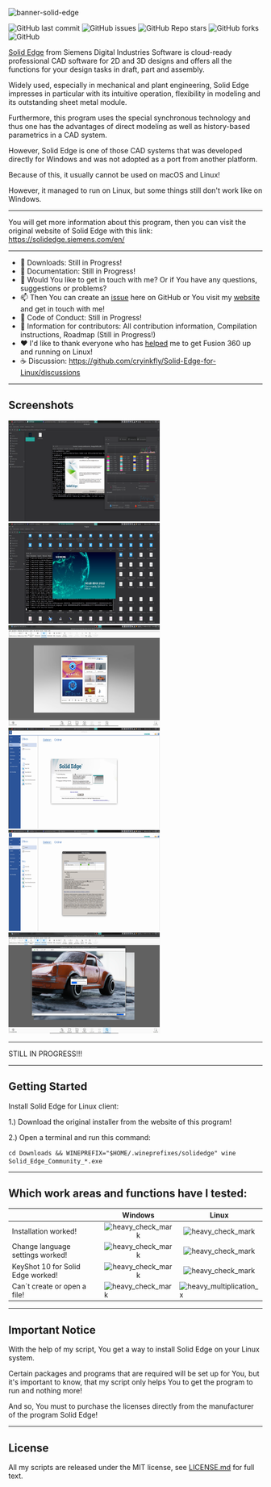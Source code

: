 ![banner-solid-edge](https://user-images.githubusercontent.com/79079633/153573732-8dffeeef-2d1c-466b-8551-ad15b9458a01.png)

![GitHub last commit](https://img.shields.io/github/last-commit/cryinkfly/Solid-Edge-for-Linux?style=for-the-badge)
![GitHub issues](https://img.shields.io/github/issues-raw/cryinkfly/Solid-Edge-for-Linux?style=for-the-badge)
![GitHub Repo stars](https://img.shields.io/github/stars/cryinkfly/Solid-Edge-for-Linux?style=for-the-badge)
![GitHub forks](https://img.shields.io/github/forks/cryinkfly/Solid-Edge-for-Linux?style=for-the-badge)
![GitHub](https://img.shields.io/github/license/cryinkfly/Solid-Edge-for-Linux?style=for-the-badge)

[Solid Edge](https://solidedge.siemens.com/en/) from Siemens Digital Industries Software is cloud-ready professional CAD software for 2D and 3D designs and offers all the functions for your design tasks in draft, part and assembly.

Widely used, especially in mechanical and plant engineering, Solid Edge impresses in particular with its intuitive operation, flexibility in modeling and its outstanding sheet metal module.

Furthermore, this program uses the special synchronous technology and thus one has the advantages of direct modeling as well as history-based parametrics in a CAD system.

However, Solid Edge is one of those CAD systems that was developed directly for Windows and was not adopted as a port from another platform. 

Because of this, it usually cannot be used on macOS and Linux!

However, it managed to run on Linux, but some things still don't work like on Windows.

---

You will get more information about this program, then you can visit the original website of Solid Edge with this link: https://solidedge.siemens.com/en/

---

- 📂 Downloads: Still in Progress!
- 📔 Documentation: Still in Progress!
- 💬 Would You like to get in touch with me? Or if You have any questions, suggestions or problems?
- 📫 Then You can create an <a href="https://github.com/cryinkfly/Solid-Edge-for-Linux/issues">issue</a> here on GitHub or You visit my <a href="https://cryinkfly.com">website</a> and get in touch with me!
- 📜 Code of Conduct: Still in Progress!
- 📖 Information for contributors: All contribution information, Compilation instructions, Roadmap (Still in Progress!)
- ❤️ I'd like to thank everyone who has <a href="https://github.com/cryinkfly/Solid-Edge-for-Linux/blob/main/COMMUNITY.md">helped</a> me to get Fusion 360 up and running on Linux!
- ☕️ Discussion: https://github.com/cryinkfly/Solid-Edge-for-Linux/discussions

---

## Screenshots
<div>
<img src="https://github.com/cryinkfly/Solid-Edge-for-Linux/blob/main/files/images/installation/%235-installation.png?raw=true" width="300px" height="200px">
<img src="https://github.com/cryinkfly/Solid-Edge-for-Linux/blob/main/files/images/program/%231-first-start.png?raw=true" width="300px" height="200px">
</div>
<div>
<img src="https://github.com/cryinkfly/Solid-Edge-for-Linux/blob/main/files/images/KeyShot%2010/welcome-screen.png" width="300px" height="200px">
<img src="https://github.com/cryinkfly/Solid-Edge-for-Linux/blob/main/files/images/program/%232-first-start.png?raw=true" width="300px" height="200px">
</div>
<div>
<img src="https://github.com/cryinkfly/Solid-Edge-for-Linux/blob/main/files/images/program/%236-first-start.png?raw=true" width="300px" height="200px">
<img src="https://github.com/cryinkfly/Solid-Edge-for-Linux/blob/main/files/images/KeyShot%2010/%233-demo-car.png.png" width="300px" height="200px">
</div>

---

STILL IN PROGRESS!!!

---

## Getting Started

Install Solid Edge for Linux client:

1.) Download the original installer from the website of this program!

2.) Open a terminal and run this command:

    cd Downloads && WINEPREFIX="$HOME/.wineprefixes/solidedge" wine Solid_Edge_Community_*.exe

---


## Which work areas and functions have I tested:

<table>
<thead>
<tr>
<th></th>
<th>Windows</th>
<th>Linux</th>
</tr>
</thead>
<tbody>
<tr>
<td>Installation worked!</td>
<td style="text-align: center;"><g-emoji class="g-emoji" alias="heavy_check_mark" fallback-src="https://github.githubassets.com/images/icons/emoji/unicode/2714.png"><img class="emoji" alt="heavy_check_mark" src="https://github.githubassets.com/images/icons/emoji/unicode/2714.png" width="20" height="20"></g-emoji></td>
<td style="text-align: center;"><g-emoji class="g-emoji" alias="heavy_check_mark" fallback-src="https://github.githubassets.com/images/icons/emoji/unicode/2714.png"><img class="emoji" alt="heavy_check_mark" src="https://github.githubassets.com/images/icons/emoji/unicode/2714.png" width="20" height="20"></g-emoji></td>
<tr>
<td>Change language settings worked!</td>
<td style="text-align: center;"><g-emoji class="g-emoji" alias="heavy_check_mark" fallback-src="https://github.githubassets.com/images/icons/emoji/unicode/2714.png"><img class="emoji" alt="heavy_check_mark" src="https://github.githubassets.com/images/icons/emoji/unicode/2714.png" width="20" height="20"></g-emoji></td>
<td style="text-align: center;"><g-emoji class="g-emoji" alias="heavy_check_mark" fallback-src="https://github.githubassets.com/images/icons/emoji/unicode/2714.png"><img class="emoji" alt="heavy_check_mark" src="https://github.githubassets.com/images/icons/emoji/unicode/2714.png" width="20" height="20"></g-emoji></td>
<tr>
<td>KeyShot 10 for Solid Edge worked!</td>
<td style="text-align: center;"><g-emoji class="g-emoji" alias="heavy_check_mark" fallback-src="https://github.githubassets.com/images/icons/emoji/unicode/2714.png"><img class="emoji" alt="heavy_check_mark" src="https://github.githubassets.com/images/icons/emoji/unicode/2714.png" width="20" height="20"></g-emoji></td>
<td style="text-align: center;"><g-emoji class="g-emoji" alias="heavy_check_mark" fallback-src="https://github.githubassets.com/images/icons/emoji/unicode/2714.png"><img class="emoji" alt="heavy_check_mark" src="https://github.githubassets.com/images/icons/emoji/unicode/2714.png" width="20" height="20"></g-emoji></td>
<tr>
<td>Can´t create or open a file!</td>
<td><g-emoji class="g-emoji" alias="heavy_check_mark" fallback-src="https://github.githubassets.com/images/icons/emoji/unicode/2714.png"><img class="emoji" alt="heavy_check_mark" src="https://github.githubassets.com/images/icons/emoji/unicode/2714.png" width="20" height="20"></g-emoji></td>
<td><g-emoji class="g-emoji" alias="heavy_multiplication_x" fallback-src="https://github.githubassets.com/images/icons/emoji/unicode/2716.png"><img class="emoji" alt="heavy_multiplication_x" src="https://github.githubassets.com/images/icons/emoji/unicode/2716.png" width="20" height="20"></g-emoji></td>
</tr>
</tbody>
</table>

---

## Important Notice

With the help of my script, You get a way to install Solid Edge on your Linux system. 

Certain packages and programs that are required will be set up for You, but it's important to know, that my script only helps You to get the program to run and nothing more! 

And so, You must to purchase the licenses directly from the manufacturer of the program Solid Edge!

---

## License

All my scripts are released under the MIT license, see <a href="https://github.com/cryinkfly/Solid-Edge-for-Linux/blob/main/LICENSE.md">LICENSE.md</a> for full text.
